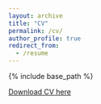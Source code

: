 ```yaml
---
layout: archive
title: "CV"
permalink: /cv/
author_profile: true
redirect_from:
  - /resume
---
```


{% include base_path %}

[Download CV here](anrisakaki.github.io/files/Anri_Academic_CV.pdf)
